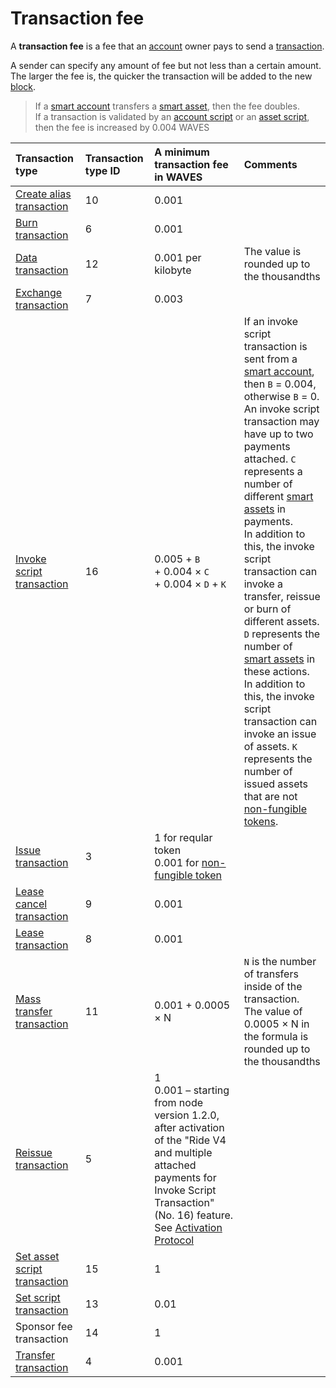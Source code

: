 # Transaction fee

A **transaction fee** is a fee that an [account](/en/blockchain/account) owner pays to send a [transaction](/en/blockchain/transaction).

A sender can specify any amount of fee but not less than a certain amount. The larger the fee is, the quicker the transaction will be added to the new [block](/en/blockchain/block).

> If a [smart account](/en/blockchain/account/smart-account) transfers a [smart asset](/en/blockchain/token/smart-asset), then the fee doubles. <br>If a transaction is validated by an [account script](/en/ride/script/script-types/account-script) or an [asset script](/en/ride/script/script-types/asset-script), then the fee is increased by 0.004 WAVES

| Transaction type | Transaction type ID | A minimum transaction fee in WAVES | Comments |
| :--- | :--- | :--- | :--- |
| [Create alias transaction](/en/blockchain/transaction-type/alias-transaction) | 10 | 0.001 | |
| [Burn transaction](/en/blockchain/transaction-type/burn-transaction) | 6 | 0.001 | |
| [Data transaction](/en/blockchain/transaction-type/data-transaction) | 12 | 0.001 per kilobyte | The value is rounded up to the thousandths |
| [Exchange transaction](/en/blockchain/transaction-type/exchange-transaction) | 7 | 0.003 | |
| [Invoke script transaction](/en/blockchain/transaction-type/invoke-script-transaction) | 16 | 0.005 + `B`<br/>+ 0.004 × `C`<br/>+ 0.004 × `D` + `K` | If an invoke script transaction is sent from a [smart account](/en/blockchain/account/smart-account), then `B` = 0.004, otherwise `B` = 0.<br>An invoke script transaction may have up to two payments attached. `C` represents  a number of different [smart assets](/en/blockchain/token/smart-asset) in payments.<br>In addition to this, the invoke script transaction can invoke a transfer, reissue or burn of different assets. `D` represents the number of [smart assets](/en/blockchain/token/smart-asset) in these actions.<br>In addition to this, the invoke script transaction can invoke an issue of assets. `K` represents the number of issued assets that are not [non-fungible tokens](/en/blockchain/token/non-fungible-token). |
| [Issue transaction](/en/blockchain/transaction-type/issue-transaction) | 3 | 1 for reqular token <br>0.001 for [non-fungible token](/en/blockchain/token/non-fungible-token) | |
| [Lease cancel transaction](/en/blockchain/transaction-type/lease-cancel-transaction) | 9 | 0.001 | |
| [Lease transaction](/en/blockchain/transaction-type/lease-transaction) | 8 | 0.001 | |
| [Mass transfer transaction](/en/blockchain/transaction-type/mass-transfer-transaction) | 11 | 0.001 + 0.0005 × N | `N` is the number of transfers inside of the transaction. <br>The value of 0.0005 × N in the formula is rounded up to the thousandths |
| [Reissue transaction](/en/blockchain/transaction-type/reissue-transaction) | 5 | 1<br/>0.001 – starting from node version 1.2.0, after activation of the "Ride V4 and multiple attached payments for Invoke Script Transaction" (No. 16) feature. See <a href="/en/blockchain/waves-protocol/activation-protocol">Activation Protocol</a>| |
| [Set asset script transaction](/en/blockchain/transaction-type/set-asset-script-transaction) | 15 | 1 | |
| [Set script transaction](/en/blockchain/transaction-type/set-script-transaction) | 13 | 0.01 | |
| Sponsor fee transaction | 14 | 1 | |
| [Transfer transaction](/en/blockchain/transaction-type/transfer-transaction) | 4 | 0.001 | | |

